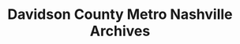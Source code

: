 ---
layout: repo
title: "Davidson County Metro Nashville Archives"
id: 6172
permalink: repos/6172/
---